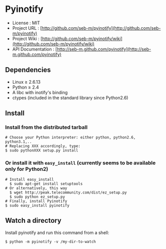# Pyinotify

* License           : MIT
* Project URL       : [http://github.com/seb-m/pyinotify](http://github.com/seb-m/pyinotify)
* Project Wiki      : [http://github.com/seb-m/pyinotify/wiki](http://github.com/seb-m/pyinotify/wiki)
* API Documentation : [http://seb-m.github.com/pyinotify](http://seb-m.github.com/pyinotify)


## Dependencies

* Linux ≥ 2.6.13
* Python ≥ 2.4
* A libc with inotify's binding
* ctypes (included in the standard library since Python2.6)


## Install

### Install from the distributed tarball

    # Choose your Python interpreter: either python, python2.6, python3.1,..
    # Replacing XXX accordingly, type:
    $ sudo pythonXXX setup.py install

### Or install it with `easy_install` (currently seems to be available only for Python2)

    # Install easy_install
      $ sudo apt-get install setuptools
    # Or alternatively, this way
      $ wget http://peak.telecommunity.com/dist/ez_setup.py
      $ sudo python ez_setup.py
    # Finally, install Pyinotify
    $ sudo easy_install pyinotify


## Watch a directory

Install pyinotify and run this command from a shell:

    $ python -m pyinotify -v /my-dir-to-watch

